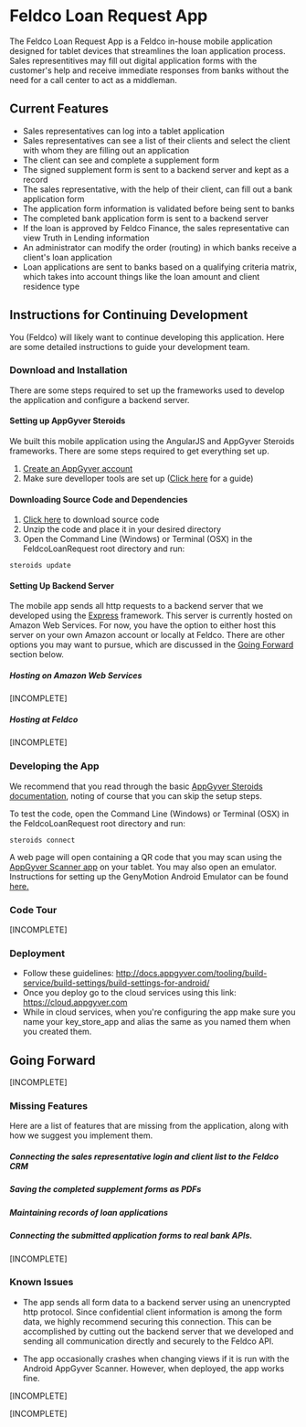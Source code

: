 # Feldco Loan Request App

The Feldco Loan Request App is a Feldco in-house mobile application designed for tablet devices that streamlines the loan application process. Sales representitives may fill out digital application forms with the customer's help and receive immediate responses from banks without the need for a call center to act as a middleman.

## Current Features

* Sales representatives can log into a tablet application
* Sales representatives can see a list of their clients and select the client with whom they are filling out an application
* The client can see and complete a supplement form
* The signed supplement form is sent to a backend server and kept as a record
* The sales representative, with the help of their client, can fill out a bank application form
* The application form information is validated before being sent to banks
* The completed bank application form is sent to a backend server
* If the loan is approved by Feldco Finance, the sales representative can view Truth in Lending information
* An administrator can modify the order (routing) in which banks receive a client's loan application
* Loan applications are sent to banks based on a qualifying criteria matrix, which takes into account things like the loan amount and client residence type

## Instructions for Continuing Development

You (Feldco) will likely want to continue developing this application. Here are some detailed instructions to guide your development team.

### Download and Installation

There are some steps required to set up the frameworks used to develop the application and configure a backend server.

#### Setting up AppGyver Steroids

We built this mobile application using the AngularJS and AppGyver Steroids frameworks. There are some steps required to get everything set up.

1. [Create an AppGyver account](http://www.appgyver.com/steroids_sign_up)
2. Make sure develloper tools are set up ([Click here](https://academy.appgyver.com/installwizard/steps#/home) for a guide)

#### Downloading Source Code and Dependencies

1. [Click here](https://github.com/eecs394-spr15/FeldcoLoanRequest/archive/master.zip) to download source code
2. Unzip the code and place it in your desired directory
3. Open the Command Line (Windows) or Terminal (OSX) in the FeldcoLoanRequest root directory and run:
```
steroids update
```

#### Setting Up Backend Server

The mobile app sends all http requests to a backend server that we developed using the [Express](http://expressjs.com/) framework. This server is currently hosted on Amazon Web Services. For now, you have the option to either host this server on your own Amazon account or locally at Feldco. There are other options you may want to pursue, which are discussed in the [Going Forward](https://github.com/eecs394-spr15/FeldcoLoanRequest#going-forward) section below.

##### Hosting on Amazon Web Services

[INCOMPLETE]

##### Hosting at Feldco

[INCOMPLETE]

### Developing the App

We recommend that you read through the basic [AppGyver Steroids documentation](http://docs.appgyver.com/supersonic/tutorial/first-mile/#overview), noting of course that you can skip the setup steps.

To test the code, open the Command Line (Windows) or Terminal (OSX) in the FeldcoLoanRequest root directory and run:
```
steroids connect
```
A web page will open containing a QR code that you may scan using the [AppGyver Scanner app](https://play.google.com/store/apps/details?id=com.appgyver.freshandroid&hl=en) on your tablet. You may also open an emulator. Instructions for setting up the GenyMotion Android Emulator can be found [here.](http://docs.appgyver.com/tooling/cli/emulators/genymotion/)

### Code Tour

[INCOMPLETE]

### Deployment

* Follow these guidelines: http://docs.appgyver.com/tooling/build-service/build-settings/build-settings-for-android/
* Once you deploy go to the cloud services using this link: https://cloud.appgyver.com
* While in cloud services, when you're configuring the app make sure you name your key_store_app and alias the same as you named them when you created them.

## Going Forward

[INCOMPLETE]

### Missing Features

Here are a list of features that are missing from the application, along with how we suggest you implement them.

##### Connecting the sales representative login and client list to the Feldco CRM

##### Saving the completed supplement forms as PDFs

##### Maintaining records of loan applications

##### Connecting the submitted application forms to real bank APIs.

[INCOMPLETE]

### Known Issues

* The app sends all form data to a backend server using an unencrypted http protocol. Since confidential client information is among the form data, we highly recommend securing this connection. This can be accomplished by cutting out the backend server that we developed and sending all communication directly and securely to the Feldco API.

* The app occasionally crashes when changing views if it is run with the Android AppGyver Scanner. However, when deployed, the app works fine.

[INCOMPLETE]

[INCOMPLETE]

